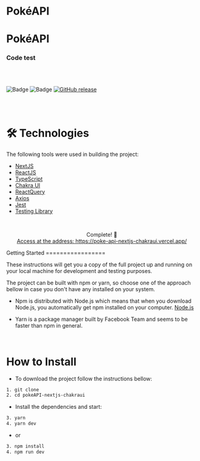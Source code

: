 # PokéAPI
# PokéAPI

### Code test

<br/>
<br/>

![Badge](https://img.shields.io/static/v1?label=MadeWith&message=TypeScript&color=OO7accstyle=for-the-badge&logo=ghost) ![Badge](https://img.shields.io/static/v1?label=Usage&message=NextJS&color=007accstyle=for-the-badge&logo=ghost) [![GitHub release](https://img.shields.io/github/release/Naereen/StrapDown.js.svg)](https://GitHub.com/Naereen/StrapDown.js/releases/)

<br/>
<br/>

🛠 Technologies
=================
The following tools were used in building the project:

- [NextJS](https://nextjs.org)
- [ReactJS](https://pt-br.reactjs.org/)
- [TypeScript](https://www.typescriptlang.org/)
- [Chakra UI](https://chakra-ui.com/)
- [ReactQuery](https://react-query.tanstack.com)
- [Axios](https://axios-http.com/docs/intro)
- [Jest](https://jestjs.io/pt-BR/)
- [Testing Library](https://testing-library.com)

<br/>

<p align="center">
  Complete! 🤖
  <br/>
  <a align="center" href="https://poke-api-nextjs-chakraui.vercel.app/" target="_blank">
    Access at the address: https://poke-api-nextjs-chakraui.vercel.app/
  </a>
</p>
Getting Started
=================

These instructions will get you a copy of the full project up and running on your local machine for development and testing purposes.

The project can be built with npm or yarn, so choose one of the approach bellow in case you don't have any installed on your system.

- Npm is distributed with Node.js which means that when you download Node.js, you automatically get npm installed on your computer. [Node.js](https://nodejs.org/en/)

- Yarn is a package manager built by Facebook Team and seems to be faster than npm in general.

<br/>

How to Install
=================

- To download the project follow the instructions bellow:

```bash
1. git clone
2. cd pokeAPI-nextjs-chakraui
```

- Install the dependencies and start:

```bash
3. yarn
4. yarn dev
```
- or

```bash
3. npm install
4. npm run dev
```
